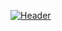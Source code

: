 [![Header](https://media-exp1.licdn.com/dms/image/C4D16AQGpLm43oyZZtQ/profile-displaybackgroundimage-shrink_200_800/0/1571703534378?e=1643241600&v=beta&t=xEZ05dxc0r8mP_WpUbl4hp1jZYpECxiO6opDjikafW0 "Header")](https://www.linkedin.com/in/jack-m-gilbride/)
